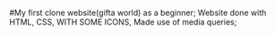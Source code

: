 #My first clone website(gifta world) as a beginner;
Website done with HTML, CSS, WITH SOME ICONS,
Made use of media queries;
